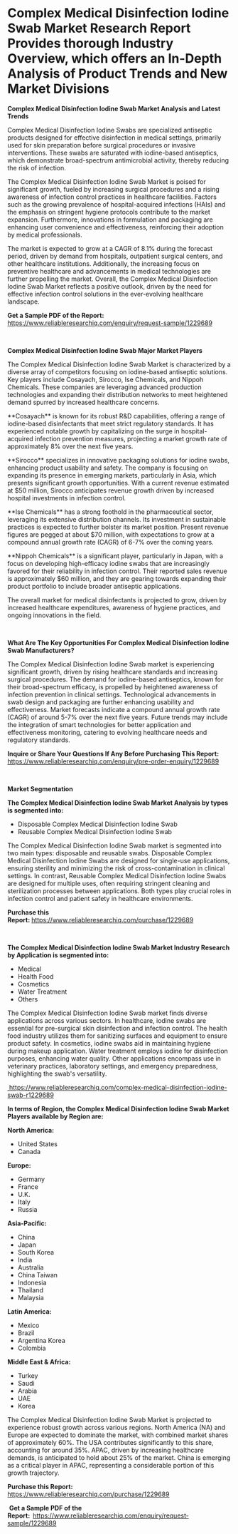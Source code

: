 <p><h1>Complex Medical Disinfection Iodine Swab Market Research Report Provides thorough Industry Overview, which offers an In-Depth Analysis of Product Trends and New Market Divisions</h1></p><p><strong>Complex Medical Disinfection Iodine Swab Market Analysis and Latest Trends</strong></p>
<p><p>Complex Medical Disinfection Iodine Swabs are specialized antiseptic products designed for effective disinfection in medical settings, primarily used for skin preparation before surgical procedures or invasive interventions. These swabs are saturated with iodine-based antiseptics, which demonstrate broad-spectrum antimicrobial activity, thereby reducing the risk of infection.</p><p>The Complex Medical Disinfection Iodine Swab Market is poised for significant growth, fueled by increasing surgical procedures and a rising awareness of infection control practices in healthcare facilities. Factors such as the growing prevalence of hospital-acquired infections (HAIs) and the emphasis on stringent hygiene protocols contribute to the market expansion. Furthermore, innovations in formulation and packaging are enhancing user convenience and effectiveness, reinforcing their adoption by medical professionals.</p><p>The market is expected to grow at a CAGR of 8.1% during the forecast period, driven by demand from hospitals, outpatient surgical centers, and other healthcare institutions. Additionally, the increasing focus on preventive healthcare and advancements in medical technologies are further propelling the market. Overall, the Complex Medical Disinfection Iodine Swab Market reflects a positive outlook, driven by the need for effective infection control solutions in the ever-evolving healthcare landscape.</p></p>
<p><strong>Get a Sample PDF of the Report:&nbsp;</strong> <a href="https://www.reliableresearchiq.com/enquiry/request-sample/1229689?utm_campaign=3008&utm_medium=2&utm_source=Github&utm_content=ia&utm_term=19042025&utm_id=complex-medical-disinfection-iodine-swab">https://www.reliableresearchiq.com/enquiry/request-sample/1229689</a></p>
<p>&nbsp;</p>
<p><strong>Complex Medical Disinfection Iodine Swab Major Market Players</strong></p>
<p><p>The Complex Medical Disinfection Iodine Swab Market is characterized by a diverse array of competitors focusing on iodine-based antiseptic solutions. Key players include Cosayach, Sirocco, Ise Chemicals, and Nippoh Chemicals. These companies are leveraging advanced production technologies and expanding their distribution networks to meet heightened demand spurred by increased healthcare concerns.</p><p>**Cosayach** is known for its robust R&D capabilities, offering a range of iodine-based disinfectants that meet strict regulatory standards. It has experienced notable growth by capitalizing on the surge in hospital-acquired infection prevention measures, projecting a market growth rate of approximately 8% over the next five years.</p><p>**Sirocco** specializes in innovative packaging solutions for iodine swabs, enhancing product usability and safety. The company is focusing on expanding its presence in emerging markets, particularly in Asia, which presents significant growth opportunities. With a current revenue estimated at $50 million, Sirocco anticipates revenue growth driven by increased hospital investments in infection control.</p><p>**Ise Chemicals** has a strong foothold in the pharmaceutical sector, leveraging its extensive distribution channels. Its investment in sustainable practices is expected to further bolster its market position. Present revenue figures are pegged at about $70 million, with expectations to grow at a compound annual growth rate (CAGR) of 6-7% over the coming years.</p><p>**Nippoh Chemicals** is a significant player, particularly in Japan, with a focus on developing high-efficacy iodine swabs that are increasingly favored for their reliability in infection control. Their reported sales revenue is approximately $60 million, and they are gearing towards expanding their product portfolio to include broader antiseptic applications.</p><p>The overall market for medical disinfectants is projected to grow, driven by increased healthcare expenditures, awareness of hygiene practices, and ongoing innovations in the field.</p></p>
<p>&nbsp;</p>
<p><strong>What Are The Key Opportunities For Complex Medical Disinfection Iodine Swab Manufacturers?</strong></p>
<p><p>The Complex Medical Disinfection Iodine Swab market is experiencing significant growth, driven by rising healthcare standards and increasing surgical procedures. The demand for iodine-based antiseptics, known for their broad-spectrum efficacy, is propelled by heightened awareness of infection prevention in clinical settings. Technological advancements in swab design and packaging are further enhancing usability and effectiveness. Market forecasts indicate a compound annual growth rate (CAGR) of around 5-7% over the next five years. Future trends may include the integration of smart technologies for better application and effectiveness monitoring, catering to evolving healthcare needs and regulatory standards.</p></p>
<p><strong>Inquire or Share Your Questions If Any Before Purchasing This Report:</strong> <a href="https://www.reliableresearchiq.com/enquiry/pre-order-enquiry/1229689?utm_campaign=3008&utm_medium=2&utm_source=Github&utm_content=ia&utm_term=19042025&utm_id=complex-medical-disinfection-iodine-swab">https://www.reliableresearchiq.com/enquiry/pre-order-enquiry/1229689</a></p>
<p>&nbsp;</p>
<p><strong>Market Segmentation</strong></p>
<p><strong>The Complex Medical Disinfection Iodine Swab Market Analysis by types is segmented into:</strong></p>
<p><ul><li>Disposable Complex Medical Disinfection Iodine Swab</li><li>Reusable Complex Medical Disinfection Iodine Swab</li></ul></p>
<p><p>The Complex Medical Disinfection Iodine Swab market is segmented into two main types: disposable and reusable swabs. Disposable Complex Medical Disinfection Iodine Swabs are designed for single-use applications, ensuring sterility and minimizing the risk of cross-contamination in clinical settings. In contrast, Reusable Complex Medical Disinfection Iodine Swabs are designed for multiple uses, often requiring stringent cleaning and sterilization processes between applications. Both types play crucial roles in infection control and patient safety in healthcare environments.</p></p>
<p><strong>Purchase this Report:&nbsp;</strong><a href="https://www.reliableresearchiq.com/purchase/1229689?utm_campaign=3008&utm_medium=2&utm_source=Github&utm_content=ia&utm_term=19042025&utm_id=complex-medical-disinfection-iodine-swab">https://www.reliableresearchiq.com/purchase/1229689</a></p>
<p>&nbsp;</p>
<p><strong>The Complex Medical Disinfection Iodine Swab Market Industry Research by Application is segmented into:</strong></p>
<p><ul><li>Medical</li><li>Health Food</li><li>Cosmetics</li><li>Water Treatment</li><li>Others</li></ul></p>
<p><p>The Complex Medical Disinfection Iodine Swab market finds diverse applications across various sectors. In healthcare, iodine swabs are essential for pre-surgical skin disinfection and infection control. The health food industry utilizes them for sanitizing surfaces and equipment to ensure product safety. In cosmetics, iodine swabs aid in maintaining hygiene during makeup application. Water treatment employs iodine for disinfection purposes, enhancing water quality. Other applications encompass use in veterinary practices, laboratory settings, and emergency preparedness, highlighting the swab's versatility.</p></p>
<p><a href="https://www.reliableresearchiq.com/complex-medical-disinfection-iodine-swab-r1229689?utm_campaign=3008&utm_medium=2&utm_source=Github&utm_content=ia&utm_term=19042025&utm_id=complex-medical-disinfection-iodine-swab">&nbsp;https://www.reliableresearchiq.com/complex-medical-disinfection-iodine-swab-r1229689</a></p>
<p><strong>In terms of Region, the Complex Medical Disinfection Iodine Swab Market Players available by Region are:</strong></p>
<p>
    <p> <strong> North America: </strong>
        <ul>
            <li>United States</li>
            <li>Canada</li>
        </ul>
        </p> 
    <p> <strong> Europe: </strong>
        <ul>
            <li>Germany</li>
            <li>France</li>
            <li>U.K.</li>
            <li>Italy</li>
            <li>Russia</li>
        </ul>
        </p> 
    <p> <strong> Asia-Pacific: </strong>
        <ul>
            <li>China</li>
            <li>Japan</li>
            <li>South Korea</li>
            <li>India</li>
            <li>Australia</li>
            <li>China Taiwan</li>
            <li>Indonesia</li>
            <li>Thailand</li>
            <li>Malaysia</li>
        </ul>
        </p> 
    <p> <strong> Latin America: </strong>
        <ul>
            <li>Mexico</li>
            <li>Brazil</li>
            <li>Argentina Korea</li>
            <li>Colombia</li>
        </ul>
        </p> 
    <p> <strong> Middle East & Africa: </strong>
        <ul>
            <li>Turkey</li>
            <li>Saudi</li>
            <li>Arabia</li>
            <li>UAE</li>
            <li>Korea</li>
        </ul>
    </p>
    </p>
<p><p>The Complex Medical Disinfection Iodine Swab Market is projected to experience robust growth across various regions. North America (NA) and Europe are expected to dominate the market, with combined market shares of approximately 60%. The USA contributes significantly to this share, accounting for around 35%. APAC, driven by increasing healthcare demands, is anticipated to hold about 25% of the market. China is emerging as a critical player in APAC, representing a considerable portion of this growth trajectory.</p></p>
<p><strong>Purchase this Report: </strong><a href="https://www.reliableresearchiq.com/purchase/1229689?utm_campaign=3008&utm_medium=2&utm_source=Github&utm_content=ia&utm_term=19042025&utm_id=complex-medical-disinfection-iodine-swab">https://www.reliableresearchiq.com/purchase/1229689</a></p>
<p>&nbsp;<strong>Get a Sample PDF of the Report:&nbsp;&nbsp;</strong><a href="https://www.reliableresearchiq.com/enquiry/request-sample/1229689?utm_campaign=3008&utm_medium=2&utm_source=Github&utm_content=ia&utm_term=19042025&utm_id=complex-medical-disinfection-iodine-swab">https://www.reliableresearchiq.com/enquiry/request-sample/1229689</a></p>
<p><strong></strong></p>
<p><p></p><p></p><p></p></p>